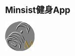 # Minsist健身App
![logo](https://github.com/minos-chertsfield/Minsist/blob/master/app/src/main/res/mipmap-xhdpi/m96round.png "Minsist")
